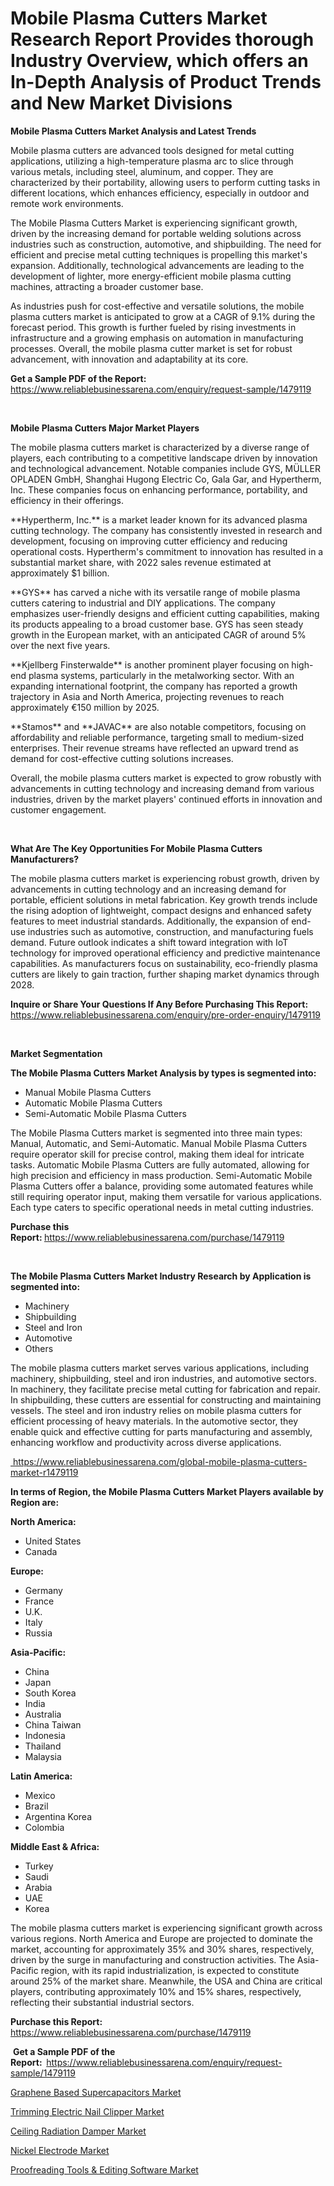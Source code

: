 <p><h1>Mobile Plasma Cutters Market Research Report Provides thorough Industry Overview, which offers an In-Depth Analysis of Product Trends and New Market Divisions</h1></p><p><strong>Mobile Plasma Cutters Market Analysis and Latest Trends</strong></p>
<p><p>Mobile plasma cutters are advanced tools designed for metal cutting applications, utilizing a high-temperature plasma arc to slice through various metals, including steel, aluminum, and copper. They are characterized by their portability, allowing users to perform cutting tasks in different locations, which enhances efficiency, especially in outdoor and remote work environments.</p><p>The Mobile Plasma Cutters Market is experiencing significant growth, driven by the increasing demand for portable welding solutions across industries such as construction, automotive, and shipbuilding. The need for efficient and precise metal cutting techniques is propelling this market's expansion. Additionally, technological advancements are leading to the development of lighter, more energy-efficient mobile plasma cutting machines, attracting a broader customer base.</p><p>As industries push for cost-effective and versatile solutions, the mobile plasma cutters market is anticipated to grow at a CAGR of 9.1% during the forecast period. This growth is further fueled by rising investments in infrastructure and a growing emphasis on automation in manufacturing processes. Overall, the mobile plasma cutter market is set for robust advancement, with innovation and adaptability at its core.</p></p>
<p><strong>Get a Sample PDF of the Report:&nbsp;</strong> <a href="https://www.reliablebusinessarena.com/enquiry/request-sample/1479119?utm_campaign=1288&utm_medium=2&utm_source=Github&utm_content=ia&utm_term=28092024&utm_id=mobile-plasma-cutters">https://www.reliablebusinessarena.com/enquiry/request-sample/1479119</a></p>
<p>&nbsp;</p>
<p><strong>Mobile Plasma Cutters Major Market Players</strong></p>
<p><p>The mobile plasma cutters market is characterized by a diverse range of players, each contributing to a competitive landscape driven by innovation and technological advancement. Notable companies include GYS, MÜLLER OPLADEN GmbH, Shanghai Hugong Electric Co, Gala Gar, and Hypertherm, Inc. These companies focus on enhancing performance, portability, and efficiency in their offerings.</p><p>**Hypertherm, Inc.** is a market leader known for its advanced plasma cutting technology. The company has consistently invested in research and development, focusing on improving cutter efficiency and reducing operational costs. Hypertherm's commitment to innovation has resulted in a substantial market share, with 2022 sales revenue estimated at approximately $1 billion. </p><p>**GYS** has carved a niche with its versatile range of mobile plasma cutters catering to industrial and DIY applications. The company emphasizes user-friendly designs and efficient cutting capabilities, making its products appealing to a broad customer base. GYS has seen steady growth in the European market, with an anticipated CAGR of around 5% over the next five years.</p><p>**Kjellberg Finsterwalde** is another prominent player focusing on high-end plasma systems, particularly in the metalworking sector. With an expanding international footprint, the company has reported a growth trajectory in Asia and North America, projecting revenues to reach approximately €150 million by 2025.</p><p>**Stamos** and **JAVAC** are also notable competitors, focusing on affordability and reliable performance, targeting small to medium-sized enterprises. Their revenue streams have reflected an upward trend as demand for cost-effective cutting solutions increases.</p><p>Overall, the mobile plasma cutters market is expected to grow robustly with advancements in cutting technology and increasing demand from various industries, driven by the market players' continued efforts in innovation and customer engagement.</p></p>
<p>&nbsp;</p>
<p><strong>What Are The Key Opportunities For Mobile Plasma Cutters Manufacturers?</strong></p>
<p><p>The mobile plasma cutters market is experiencing robust growth, driven by advancements in cutting technology and an increasing demand for portable, efficient solutions in metal fabrication. Key growth trends include the rising adoption of lightweight, compact designs and enhanced safety features to meet industrial standards. Additionally, the expansion of end-use industries such as automotive, construction, and manufacturing fuels demand. Future outlook indicates a shift toward integration with IoT technology for improved operational efficiency and predictive maintenance capabilities. As manufacturers focus on sustainability, eco-friendly plasma cutters are likely to gain traction, further shaping market dynamics through 2028.</p></p>
<p><strong>Inquire or Share Your Questions If Any Before Purchasing This Report:</strong> <a href="https://www.reliablebusinessarena.com/enquiry/pre-order-enquiry/1479119?utm_campaign=1288&utm_medium=2&utm_source=Github&utm_content=ia&utm_term=28092024&utm_id=mobile-plasma-cutters">https://www.reliablebusinessarena.com/enquiry/pre-order-enquiry/1479119</a></p>
<p>&nbsp;</p>
<p><strong>Market Segmentation</strong></p>
<p><strong>The Mobile Plasma Cutters Market Analysis by types is segmented into:</strong></p>
<p><ul><li>Manual Mobile Plasma Cutters</li><li>Automatic Mobile Plasma Cutters</li><li>Semi-Automatic Mobile Plasma Cutters</li></ul></p>
<p><p>The Mobile Plasma Cutters market is segmented into three main types: Manual, Automatic, and Semi-Automatic. Manual Mobile Plasma Cutters require operator skill for precise control, making them ideal for intricate tasks. Automatic Mobile Plasma Cutters are fully automated, allowing for high precision and efficiency in mass production. Semi-Automatic Mobile Plasma Cutters offer a balance, providing some automated features while still requiring operator input, making them versatile for various applications. Each type caters to specific operational needs in metal cutting industries.</p></p>
<p><strong>Purchase this Report:&nbsp;</strong><a href="https://www.reliablebusinessarena.com/purchase/1479119?utm_campaign=1288&utm_medium=2&utm_source=Github&utm_content=ia&utm_term=28092024&utm_id=mobile-plasma-cutters">https://www.reliablebusinessarena.com/purchase/1479119</a></p>
<p>&nbsp;</p>
<p><strong>The Mobile Plasma Cutters Market Industry Research by Application is segmented into:</strong></p>
<p><ul><li>Machinery</li><li>Shipbuilding</li><li>Steel and Iron</li><li>Automotive</li><li>Others</li></ul></p>
<p><p>The mobile plasma cutters market serves various applications, including machinery, shipbuilding, steel and iron industries, and automotive sectors. In machinery, they facilitate precise metal cutting for fabrication and repair. In shipbuilding, these cutters are essential for constructing and maintaining vessels. The steel and iron industry relies on mobile plasma cutters for efficient processing of heavy materials. In the automotive sector, they enable quick and effective cutting for parts manufacturing and assembly, enhancing workflow and productivity across diverse applications.</p></p>
<p><a href="https://www.reliablebusinessarena.com/global-mobile-plasma-cutters-market-r1479119?utm_campaign=1288&utm_medium=2&utm_source=Github&utm_content=ia&utm_term=28092024&utm_id=mobile-plasma-cutters">&nbsp;https://www.reliablebusinessarena.com/global-mobile-plasma-cutters-market-r1479119</a></p>
<p><strong>In terms of Region, the Mobile Plasma Cutters Market Players available by Region are:</strong></p>
<p>
    <p> <strong> North America: </strong>
        <ul>
            <li>United States</li>
            <li>Canada</li>
        </ul>
        </p> 
    <p> <strong> Europe: </strong>
        <ul>
            <li>Germany</li>
            <li>France</li>
            <li>U.K.</li>
            <li>Italy</li>
            <li>Russia</li>
        </ul>
        </p> 
    <p> <strong> Asia-Pacific: </strong>
        <ul>
            <li>China</li>
            <li>Japan</li>
            <li>South Korea</li>
            <li>India</li>
            <li>Australia</li>
            <li>China Taiwan</li>
            <li>Indonesia</li>
            <li>Thailand</li>
            <li>Malaysia</li>
        </ul>
        </p> 
    <p> <strong> Latin America: </strong>
        <ul>
            <li>Mexico</li>
            <li>Brazil</li>
            <li>Argentina Korea</li>
            <li>Colombia</li>
        </ul>
        </p> 
    <p> <strong> Middle East & Africa: </strong>
        <ul>
            <li>Turkey</li>
            <li>Saudi</li>
            <li>Arabia</li>
            <li>UAE</li>
            <li>Korea</li>
        </ul>
    </p>
    </p>
<p><p>The mobile plasma cutters market is experiencing significant growth across various regions. North America and Europe are projected to dominate the market, accounting for approximately 35% and 30% shares, respectively, driven by the surge in manufacturing and construction activities. The Asia-Pacific region, with its rapid industrialization, is expected to constitute around 25% of the market share. Meanwhile, the USA and China are critical players, contributing approximately 10% and 15% shares, respectively, reflecting their substantial industrial sectors.</p></p>
<p><strong>Purchase this Report: </strong><a href="https://www.reliablebusinessarena.com/purchase/1479119?utm_campaign=1288&utm_medium=2&utm_source=Github&utm_content=ia&utm_term=28092024&utm_id=mobile-plasma-cutters">https://www.reliablebusinessarena.com/purchase/1479119</a></p>
<p>&nbsp;<strong>Get a Sample PDF of the Report:&nbsp;&nbsp;</strong><a href="https://www.reliablebusinessarena.com/enquiry/request-sample/1479119?utm_campaign=1288&utm_medium=2&utm_source=Github&utm_content=ia&utm_term=28092024&utm_id=mobile-plasma-cutters">https://www.reliablebusinessarena.com/enquiry/request-sample/1479119</a></p>
<p><strong></strong></p>
<p><p><a href="https://www.linkedin.com/pulse/graphene-based-supercapacitors-market-share-size-trends-industry-innbf?utm_campaign=1288&utm_medium=2&utm_source=Github&utm_content=ia&utm_term=28092024&utm_id=mobile-plasma-cutters">Graphene Based Supercapacitors Market</a></p><p><a href="https://issuu.com/reportprime-2/docs/trimming-electric-nail-clipper-mark_f9f86c593a68db?utm_campaign=1288&utm_medium=2&utm_source=Github&utm_content=ia&utm_term=28092024&utm_id=mobile-plasma-cutters">Trimming Electric Nail Clipper Market</a></p><p><a href="https://issuu.com/reportprime-2/docs/ceiling-radiation-damper-market-siz_9e75c39d1406d4?utm_campaign=1288&utm_medium=2&utm_source=Github&utm_content=ia&utm_term=28092024&utm_id=mobile-plasma-cutters">Ceiling Radiation Damper Market</a></p><p><a href="https://www.linkedin.com/pulse/insights-nickel-electrode-market-share-competitive-landscape-r8klf?utm_campaign=1288&utm_medium=2&utm_source=Github&utm_content=ia&utm_term=28092024&utm_id=mobile-plasma-cutters">Nickel Electrode Market</a></p><p><a href="https://github.com/gulaimolin/Market-Research-Report-List-6/blob/main/proofreading-tools-editing-software-market.md?utm_campaign=1288&utm_medium=2&utm_source=Github&utm_content=ia&utm_term=28092024&utm_id=mobile-plasma-cutters">Proofreading Tools & Editing Software Market</a></p></p>